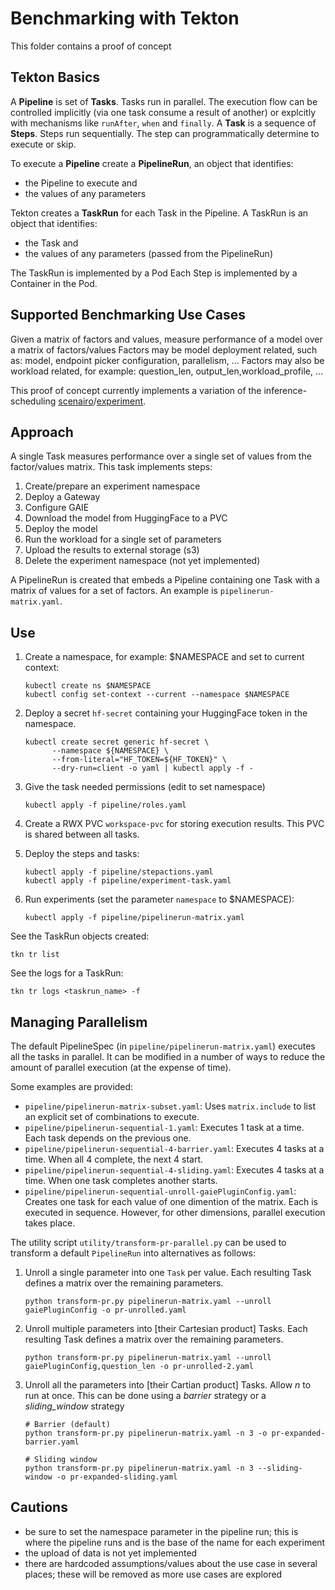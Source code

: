 # Benchmarking with Tekton

This folder contains a proof of concept 

## Tekton Basics
A **Pipeline** is set of **Tasks**. Tasks run in parallel. The execution flow can be controlled implicitly (via one task consume a result of another) or explcitly with mechanisms like `runAfter`, `when` and `finally`.
A **Task** is a sequence of **Steps**. Steps run sequentially. The step can programmatically determine to execute or skip.

To execute a **Pipeline** create a **PipelineRun**, 
an object that identifies:
 - the Pipeline to execute and 
 - the values of any parameters

Tekton creates a **TaskRun** for each Task in the Pipeline.
A TaskRun is an object that identifies: 
 - the Task and 
 - the values of any parameters (passed from the PipelineRun)

The TaskRun is implemented by a Pod
Each Step is implemented by a Container in the Pod.

## Supported Benchmarking Use Cases

Given a matrix of factors and values, measure performance of a model over a matrix of factors/values
Factors may be model deployment related, such as: model, endpoint picker configuration, parallelism, ...
Factors may also be workload related, for example: question_len, output_len,workload_profile, ...

This proof of concept currently implements a variation of the inference-scheduling [scenairo](https://github.com/llm-d/llm-d-benchmark/blob/main/scenarios/guides/inference-scheduling.sh)/[experiment](https://github.com/llm-d/llm-d-benchmark/blob/main/experiments/inference-scheduling.yaml).

## Approach

A single Task measures performance over a single set of values from the factor/values matrix. This task implements steps:

1. Create/prepare an experiment namespace
2. Deploy a Gateway
3. Configure GAIE
4. Download the model from HuggingFace to a PVC
5. Deploy the model
6. Run the workload for a single set of parameters
7. Upload the results to external storage (s3)
8. Delete the experiment namespace (not yet implemented)

A PipelineRun is created that embeds a Pipeline containing one Task with a matrix of values for a set of factors.  An example is `pipelinerun-matrix.yaml`.

## Use

1. Create a namespace, for example: $NAMESPACE and set to current context:
    ```shell
    kubectl create ns $NAMESPACE
    kubectl config set-context --current --namespace $NAMESPACE
    ```
2. Deploy a secret `hf-secret` containing your HuggingFace token in the namespace.
    ```shell
    kubectl create secret generic hf-secret \
          --namespace ${NAMESPACE} \
          --from-literal="HF_TOKEN=${HF_TOKEN}" \
          --dry-run=client -o yaml | kubectl apply -f -
    ```
3. Give the task needed permissions (edit to set namespace)
    ```shell
    kubectl apply -f pipeline/roles.yaml
    ```

4. Create a RWX PVC `workspace-pvc` for storing execution results. This PVC is shared between all tasks.

5. Deploy the steps and tasks:
    ```shell
    kubectl apply -f pipeline/stepactions.yaml
    kubectl apply -f pipeline/experiment-task.yaml
    ```
6. Run experiments (set the parameter `namespace` to $NAMESPACE):
    ```shell
    kubectl apply -f pipeline/pipelinerun-matrix.yaml
    ```

See the TaskRun objects created:

```shell
tkn tr list
```

See the logs for a TaskRun:

```shell
tkn tr logs <taskrun_name> -f
```

## Managing Parallelism

The default PipelineSpec (in `pipeline/pipelinerun-matrix.yaml`) executes all the tasks in parallel. It can be modified in a number of ways to reduce the amount of parallel execution (at the expense of time).

Some examples are provided:

- `pipeline/pipelinerun-matrix-subset.yaml`: Uses `matrix.include` to list an explicit set of combinations to execute.
- `pipeline/pipelinerun-sequential-1.yaml`: Executes 1 task at a time. Each task depends on the previous one.
- `pipeline/pipelinerun-sequential-4-barrier.yaml`: Executes 4 tasks at a time. When all 4 complete, the next 4 start.
- `pipeline/pipelinerun-sequential-4-sliding.yaml`: Executes 4 tasks at a time. When one task completes another starts.
- `pipeline/pipelinerun-sequential-unroll-gaiePluginConfig.yaml`: Creates one task for each value of one dimention of the matrix. Each is executed in sequence. However, for other dimensions, parallel execution takes place.

The utility script `utility/transform-pr-parallel.py` can be used to transform a default `PipelineRun` into alternatives as follows:

1. Unroll a single parameter into one `Task` per value. Each resulting Task defines a matrix over the remaining parameters.

    ```shell
    python transform-pr.py pipelinerun-matrix.yaml --unroll gaiePluginConfig -o pr-unrolled.yaml
    ```

2. Unroll multiple parameters into [their Cartesian product] Tasks. Each resulting Task defines a matrix over the remaining parameters.

    ```shell
    python transform-pr.py pipelinerun-matrix.yaml --unroll gaiePluginConfig,question_len -o pr-unrolled-2.yaml
    ```

3. Unroll all the parameters into [their Cartian product] Tasks. Allow _n_ to run at once. This can be done using a _barrier_ strategy or a _sliding_window_ strategy

    ```shell
    # Barrier (default)
    python transform-pr.py pipelinerun-matrix.yaml -n 3 -o pr-expanded-barrier.yaml

    # Sliding window
    python transform-pr.py pipelinerun-matrix.yaml -n 3 --sliding-window -o pr-expanded-sliding.yaml
    ```

## Cautions

- be sure to set the namespace parameter in the pipeline run; this is where the pipeline runs and is the base of the name for each experiment
- the upload of data is not yet implemented
- there are hardcoded assumptions/values about the use case in several places; these will be removed as more use cases are explored
